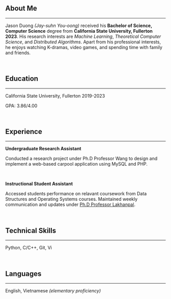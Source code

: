
## About Me

---

Jason Duong _(Jay-suhn You-oong)_ received his __Bachelor of Science, Computer Science__ degree from __California State University, Fullerton 2023__. His research interests are _Machine Learning_, _Theoretical Computer Science_, and _Distributed Algorithms_. Apart from his professional interests, he enjoys watching K-dramas, video games, and spending time with family and friends.

<br/>

## Education

---

California State University, Fullerton 2019-2023

GPA: 3.86/4.00

<br/>

## Experience

---

__Undergraduate Research Assistant__

Conducted a research project under Ph.D Professor Wang to design and implement a web-based carpool application using MySQL and PHP.

<br/>

__Instructional Student Assistant__

Accessed students performance on relavant coursework from Data Structures and Operating Systems courses.
Maintained weekly communication and updates under [Ph.D Professor Lakhanpal](https://www.linkedin.com/in/shilpa-lakhanpal).

<br/>

## Technical Skills

---

Python, C/C++, Git, Vi

<br/>

## Languages

---

English, Vietnamese _(elementary proficiency)_
